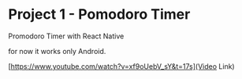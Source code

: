 # Project 1 - Pomodoro Timer

Promodoro Timer with React Native 

for now it works only Android.

[https://www.youtube.com/watch?v=xf9oUebV_sY&t=17s](Video Link)
